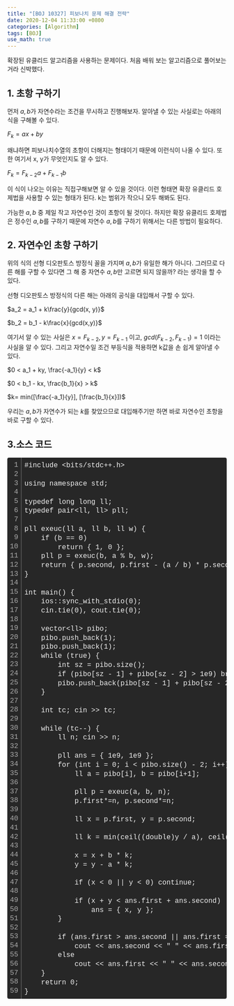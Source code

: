 ```yaml
---
title: "[BOJ 10327] 피보나치 문제 해결 전략"
date: 2020-12-04 11:33:00 +0800
categories: [Algorithm]
tags: [BOJ]
use_math: true
---
```




 확장된 유클리드 알고리즘을 사용하는 문제이다. 처음 배워 보는 알고리즘으로 풀어보는 거라 신박했다.

## 1. 초항 구하기

  먼저 $a, b$가 자연수라는 조건을 무시하고 진행해보자. 알아낼 수 있는 사실로는 아래의 식을 구해볼 수 있다.

$F_{k} = ax+by$

 왜냐하면 피보나치수열의 초항이 더해지는 형태이기 때문에 이런식이 나올 수 있다. 또한 여기서 x, y가 무엇인지도 알 수 있다.

$F_{k} = F_{k-2}a+F_{k-1}b$

이 식이 나오는 이유는 직접구해보면 알 수 있을 것이다. 이런 형태면 확장 유클리드 호제법을 사용할 수 있는 형태가 된다. k는 범위가 작으니 모두 해봐도 된다.

 가능한 $a, b$ 중 제일 작고 자연수인 것이 초항이 될 것이다. 하지만 확장 유클리드 호제법은 정수인 $a, b$를 구하기 때문에 자연수 $a, b$를 구하기 위해서는 다른 방법이 필요하다.



 ## 2. 자연수인 초항 구하기

 위의 식의 선형 디오판토스 방정식 꼴을 가지며 $a, b$가 유일한 해가 아니다. 그러므로 다른 해를 구할 수 있다면 그 해 중 자연수 $a, b$만 고르면 되지 않을까? 라는 생각을 할 수 있다.

 선형 디오판토스 방정식의 다른 해는 아래의 공식을 대입해서 구할 수 있다.

$a_2 = a_1 + k\frac{y}{gcd(x, y)}$

$b_2 = b_1 - k\frac{x}{gcd(x,y)}$

 여기서 알 수 있는 사실은 $x = F_{k-2}, y = F_{k-1}$ 이고, $gcd(F_{k-2}, F_{k-1}) = 1$ 이라는 사실을 알 수 있다. 그리고 자연수일 조건 부등식을 적용하면 k값을 손 쉽게 알아낼 수 있다.

$0 < a_1 + ky, \frac{-a_1}{y} < k$

$0 < b_1 - kx, \frac{b_1}{x} > k$

$k= min([\frac{-a_1}{y}], [\frac{b_1}{x}])$

 우리는 $a, b$가 자연수가 되는 $k$를 찾았으므로 대입해주기만 하면 바로 자연수인 초항을 바로 구할 수 있다.



## 3.소스 코드

<div class="colorscripter-code" style="color:#f0f0f0;font-family:Consolas, 'Liberation Mono', Menlo, Courier, monospace !important; position:relative !important;overflow:auto"><table class="colorscripter-code-table" style="margin:0;padding:0;border:none;background-color:#272727;border-radius:4px;" cellspacing="0" cellpadding="0"><tr><td style="padding:6px;border-right:2px solid #4f4f4f"><div style="margin:0;padding:0;word-break:normal;text-align:right;color:#aaa;font-family:Consolas, 'Liberation Mono', Menlo, Courier, monospace !important;line-height:130%"><div style="line-height:130%">1</div><div style="line-height:130%">2</div><div style="line-height:130%">3</div><div style="line-height:130%">4</div><div style="line-height:130%">5</div><div style="line-height:130%">6</div><div style="line-height:130%">7</div><div style="line-height:130%">8</div><div style="line-height:130%">9</div><div style="line-height:130%">10</div><div style="line-height:130%">11</div><div style="line-height:130%">12</div><div style="line-height:130%">13</div><div style="line-height:130%">14</div><div style="line-height:130%">15</div><div style="line-height:130%">16</div><div style="line-height:130%">17</div><div style="line-height:130%">18</div><div style="line-height:130%">19</div><div style="line-height:130%">20</div><div style="line-height:130%">21</div><div style="line-height:130%">22</div><div style="line-height:130%">23</div><div style="line-height:130%">24</div><div style="line-height:130%">25</div><div style="line-height:130%">26</div><div style="line-height:130%">27</div><div style="line-height:130%">28</div><div style="line-height:130%">29</div><div style="line-height:130%">30</div><div style="line-height:130%">31</div><div style="line-height:130%">32</div><div style="line-height:130%">33</div><div style="line-height:130%">34</div><div style="line-height:130%">35</div><div style="line-height:130%">36</div><div style="line-height:130%">37</div><div style="line-height:130%">38</div><div style="line-height:130%">39</div><div style="line-height:130%">40</div><div style="line-height:130%">41</div><div style="line-height:130%">42</div><div style="line-height:130%">43</div><div style="line-height:130%">44</div><div style="line-height:130%">45</div><div style="line-height:130%">46</div><div style="line-height:130%">47</div><div style="line-height:130%">48</div><div style="line-height:130%">49</div><div style="line-height:130%">50</div><div style="line-height:130%">51</div><div style="line-height:130%">52</div><div style="line-height:130%">53</div><div style="line-height:130%">54</div><div style="line-height:130%">55</div><div style="line-height:130%">56</div><div style="line-height:130%">57</div><div style="line-height:130%">58</div><div style="line-height:130%">59</div></div></td><td style="padding:6px 0;text-align:left"><div style="margin:0;padding:0;color:#f0f0f0;font-family:Consolas, 'Liberation Mono', Menlo, Courier, monospace !important;line-height:130%"><div style="padding:0 6px; white-space:pre; line-height:130%">#include&nbsp;&lt;bits/stdc++.h&gt;</div><div style="padding:0 6px; white-space:pre; line-height:130%">&nbsp;</div><div style="padding:0 6px; white-space:pre; line-height:130%">using&nbsp;namespace&nbsp;std;</div><div style="padding:0 6px; white-space:pre; line-height:130%">&nbsp;</div><div style="padding:0 6px; white-space:pre; line-height:130%">typedef&nbsp;long&nbsp;long&nbsp;ll;</div><div style="padding:0 6px; white-space:pre; line-height:130%">typedef&nbsp;pair&lt;ll,&nbsp;ll&gt;&nbsp;pll;</div><div style="padding:0 6px; white-space:pre; line-height:130%">&nbsp;</div><div style="padding:0 6px; white-space:pre; line-height:130%">pll&nbsp;exeuc(ll&nbsp;a,&nbsp;ll&nbsp;b,&nbsp;ll&nbsp;w)&nbsp;{</div><div style="padding:0 6px; white-space:pre; line-height:130%">&nbsp;&nbsp;&nbsp;&nbsp;if&nbsp;(b&nbsp;==&nbsp;0)</div><div style="padding:0 6px; white-space:pre; line-height:130%">&nbsp;&nbsp;&nbsp;&nbsp;&nbsp;&nbsp;&nbsp;&nbsp;return&nbsp;{&nbsp;1,&nbsp;0&nbsp;};</div><div style="padding:0 6px; white-space:pre; line-height:130%">&nbsp;&nbsp;&nbsp;&nbsp;pll&nbsp;p&nbsp;=&nbsp;exeuc(b,&nbsp;a&nbsp;%&nbsp;b,&nbsp;w);</div><div style="padding:0 6px; white-space:pre; line-height:130%">&nbsp;&nbsp;&nbsp;&nbsp;return&nbsp;{&nbsp;p.second,&nbsp;p.first&nbsp;-&nbsp;(a&nbsp;/&nbsp;b)&nbsp;*&nbsp;p.second&nbsp;};</div><div style="padding:0 6px; white-space:pre; line-height:130%">}</div><div style="padding:0 6px; white-space:pre; line-height:130%">&nbsp;</div><div style="padding:0 6px; white-space:pre; line-height:130%">int&nbsp;main()&nbsp;{</div><div style="padding:0 6px; white-space:pre; line-height:130%">&nbsp;&nbsp;&nbsp;&nbsp;ios::sync_with_stdio(0);</div><div style="padding:0 6px; white-space:pre; line-height:130%">&nbsp;&nbsp;&nbsp;&nbsp;cin.tie(0),&nbsp;cout.tie(0);</div><div style="padding:0 6px; white-space:pre; line-height:130%">&nbsp;</div><div style="padding:0 6px; white-space:pre; line-height:130%">&nbsp;&nbsp;&nbsp;&nbsp;vector&lt;ll&gt;&nbsp;pibo;</div><div style="padding:0 6px; white-space:pre; line-height:130%">&nbsp;&nbsp;&nbsp;&nbsp;pibo.push_back(1);</div><div style="padding:0 6px; white-space:pre; line-height:130%">&nbsp;&nbsp;&nbsp;&nbsp;pibo.push_back(1);</div><div style="padding:0 6px; white-space:pre; line-height:130%">&nbsp;&nbsp;&nbsp;&nbsp;while&nbsp;(true)&nbsp;{</div><div style="padding:0 6px; white-space:pre; line-height:130%">&nbsp;&nbsp;&nbsp;&nbsp;&nbsp;&nbsp;&nbsp;&nbsp;int&nbsp;sz&nbsp;=&nbsp;pibo.size();</div><div style="padding:0 6px; white-space:pre; line-height:130%">&nbsp;&nbsp;&nbsp;&nbsp;&nbsp;&nbsp;&nbsp;&nbsp;if&nbsp;(pibo[sz&nbsp;-&nbsp;1]&nbsp;+&nbsp;pibo[sz&nbsp;-&nbsp;2]&nbsp;&gt;&nbsp;1e9)&nbsp;break;</div><div style="padding:0 6px; white-space:pre; line-height:130%">&nbsp;&nbsp;&nbsp;&nbsp;&nbsp;&nbsp;&nbsp;&nbsp;pibo.push_back(pibo[sz&nbsp;-&nbsp;1]&nbsp;+&nbsp;pibo[sz&nbsp;-&nbsp;2]);</div><div style="padding:0 6px; white-space:pre; line-height:130%">&nbsp;&nbsp;&nbsp;&nbsp;}</div><div style="padding:0 6px; white-space:pre; line-height:130%">&nbsp;</div><div style="padding:0 6px; white-space:pre; line-height:130%">&nbsp;&nbsp;&nbsp;&nbsp;int&nbsp;tc;&nbsp;cin&nbsp;&gt;&gt;&nbsp;tc;</div><div style="padding:0 6px; white-space:pre; line-height:130%">&nbsp;</div><div style="padding:0 6px; white-space:pre; line-height:130%">&nbsp;&nbsp;&nbsp;&nbsp;while&nbsp;(tc--)&nbsp;{</div><div style="padding:0 6px; white-space:pre; line-height:130%">&nbsp;&nbsp;&nbsp;&nbsp;&nbsp;&nbsp;&nbsp;&nbsp;ll&nbsp;n;&nbsp;cin&nbsp;&gt;&gt;&nbsp;n;</div><div style="padding:0 6px; white-space:pre; line-height:130%">&nbsp;</div><div style="padding:0 6px; white-space:pre; line-height:130%">&nbsp;&nbsp;&nbsp;&nbsp;&nbsp;&nbsp;&nbsp;&nbsp;pll&nbsp;ans&nbsp;=&nbsp;{&nbsp;1e9,&nbsp;1e9&nbsp;};</div><div style="padding:0 6px; white-space:pre; line-height:130%">&nbsp;&nbsp;&nbsp;&nbsp;&nbsp;&nbsp;&nbsp;&nbsp;for&nbsp;(int&nbsp;i&nbsp;=&nbsp;0;&nbsp;i&nbsp;&lt;&nbsp;pibo.size()&nbsp;-&nbsp;2;&nbsp;i++)&nbsp;{</div><div style="padding:0 6px; white-space:pre; line-height:130%">&nbsp;&nbsp;&nbsp;&nbsp;&nbsp;&nbsp;&nbsp;&nbsp;&nbsp;&nbsp;&nbsp;&nbsp;ll&nbsp;a&nbsp;=&nbsp;pibo[i],&nbsp;b&nbsp;=&nbsp;pibo[i+1];</div><div style="padding:0 6px; white-space:pre; line-height:130%">&nbsp;</div><div style="padding:0 6px; white-space:pre; line-height:130%">&nbsp;&nbsp;&nbsp;&nbsp;&nbsp;&nbsp;&nbsp;&nbsp;&nbsp;&nbsp;&nbsp;&nbsp;pll&nbsp;p&nbsp;=&nbsp;exeuc(a,&nbsp;b,&nbsp;n);</div><div style="padding:0 6px; white-space:pre; line-height:130%">&nbsp;&nbsp;&nbsp;&nbsp;&nbsp;&nbsp;&nbsp;&nbsp;&nbsp;&nbsp;&nbsp;&nbsp;p.first*=n,&nbsp;p.second*=n;</div><div style="padding:0 6px; white-space:pre; line-height:130%">&nbsp;</div><div style="padding:0 6px; white-space:pre; line-height:130%">&nbsp;&nbsp;&nbsp;&nbsp;&nbsp;&nbsp;&nbsp;&nbsp;&nbsp;&nbsp;&nbsp;&nbsp;ll&nbsp;x&nbsp;=&nbsp;p.first,&nbsp;y&nbsp;=&nbsp;p.second;</div><div style="padding:0 6px; white-space:pre; line-height:130%">&nbsp;</div><div style="padding:0 6px; white-space:pre; line-height:130%">&nbsp;&nbsp;&nbsp;&nbsp;&nbsp;&nbsp;&nbsp;&nbsp;&nbsp;&nbsp;&nbsp;&nbsp;ll&nbsp;k&nbsp;=&nbsp;min(ceil((double)y&nbsp;/&nbsp;a),&nbsp;ceil((double)-x&nbsp;/&nbsp;b));</div><div style="padding:0 6px; white-space:pre; line-height:130%">&nbsp;</div><div style="padding:0 6px; white-space:pre; line-height:130%">&nbsp;&nbsp;&nbsp;&nbsp;&nbsp;&nbsp;&nbsp;&nbsp;&nbsp;&nbsp;&nbsp;&nbsp;x&nbsp;=&nbsp;x&nbsp;+&nbsp;b&nbsp;*&nbsp;k;</div><div style="padding:0 6px; white-space:pre; line-height:130%">&nbsp;&nbsp;&nbsp;&nbsp;&nbsp;&nbsp;&nbsp;&nbsp;&nbsp;&nbsp;&nbsp;&nbsp;y&nbsp;=&nbsp;y&nbsp;-&nbsp;a&nbsp;*&nbsp;k;</div><div style="padding:0 6px; white-space:pre; line-height:130%">&nbsp;</div><div style="padding:0 6px; white-space:pre; line-height:130%">&nbsp;&nbsp;&nbsp;&nbsp;&nbsp;&nbsp;&nbsp;&nbsp;&nbsp;&nbsp;&nbsp;&nbsp;if&nbsp;(x&nbsp;&lt;&nbsp;0&nbsp;||&nbsp;y&nbsp;&lt;&nbsp;0)&nbsp;continue;</div><div style="padding:0 6px; white-space:pre; line-height:130%">&nbsp;</div><div style="padding:0 6px; white-space:pre; line-height:130%">&nbsp;&nbsp;&nbsp;&nbsp;&nbsp;&nbsp;&nbsp;&nbsp;&nbsp;&nbsp;&nbsp;&nbsp;if&nbsp;(x&nbsp;+&nbsp;y&nbsp;&lt;&nbsp;ans.first&nbsp;+&nbsp;ans.second)</div><div style="padding:0 6px; white-space:pre; line-height:130%">&nbsp;&nbsp;&nbsp;&nbsp;&nbsp;&nbsp;&nbsp;&nbsp;&nbsp;&nbsp;&nbsp;&nbsp;&nbsp;&nbsp;&nbsp;&nbsp;ans&nbsp;=&nbsp;{&nbsp;x,&nbsp;y&nbsp;};</div><div style="padding:0 6px; white-space:pre; line-height:130%">&nbsp;&nbsp;&nbsp;&nbsp;&nbsp;&nbsp;&nbsp;&nbsp;}</div><div style="padding:0 6px; white-space:pre; line-height:130%">&nbsp;</div><div style="padding:0 6px; white-space:pre; line-height:130%">&nbsp;&nbsp;&nbsp;&nbsp;&nbsp;&nbsp;&nbsp;&nbsp;if&nbsp;(ans.first&nbsp;&gt;&nbsp;ans.second&nbsp;||&nbsp;ans.first&nbsp;==&nbsp;0)</div><div style="padding:0 6px; white-space:pre; line-height:130%">&nbsp;&nbsp;&nbsp;&nbsp;&nbsp;&nbsp;&nbsp;&nbsp;&nbsp;&nbsp;&nbsp;&nbsp;cout&nbsp;&lt;&lt;&nbsp;ans.second&nbsp;&lt;&lt;&nbsp;"&nbsp;"&nbsp;&lt;&lt;&nbsp;ans.first&nbsp;+&nbsp;ans.second&nbsp;&lt;&lt;&nbsp;"\n";</div><div style="padding:0 6px; white-space:pre; line-height:130%">&nbsp;&nbsp;&nbsp;&nbsp;&nbsp;&nbsp;&nbsp;&nbsp;else</div><div style="padding:0 6px; white-space:pre; line-height:130%">&nbsp;&nbsp;&nbsp;&nbsp;&nbsp;&nbsp;&nbsp;&nbsp;&nbsp;&nbsp;&nbsp;&nbsp;cout&nbsp;&lt;&lt;&nbsp;ans.first&nbsp;&lt;&lt;&nbsp;"&nbsp;"&nbsp;&lt;&lt;&nbsp;ans.second&nbsp;&lt;&lt;&nbsp;"\n";</div><div style="padding:0 6px; white-space:pre; line-height:130%">&nbsp;&nbsp;&nbsp;&nbsp;}</div><div style="padding:0 6px; white-space:pre; line-height:130%">&nbsp;&nbsp;&nbsp;&nbsp;return&nbsp;0;</div><div style="padding:0 6px; white-space:pre; line-height:130%">}</div></div><div style="text-align:right;margin-top:-13px;margin-right:5px;font-size:9px;font-style:italic"><a href="http://colorscripter.com/info#e" target="_blank" style="color:#4f4f4ftext-decoration:none">Colored by Color Scripter</a></div></td><td style="vertical-align:bottom;padding:0 2px 4px 0"><a href="http://colorscripter.com/info#e" target="_blank" style="text-decoration:none;color:white"><span style="font-size:9px;word-break:normal;background-color:#4f4f4f;color:white;border-radius:10px;padding:1px">cs</span></a></td></tr></table></div>







